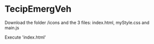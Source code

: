 # TecipEmergVeh
Download the folder /icons and the 3 files: index.html, myStyle.css and main.js

Execute 'index.html'
